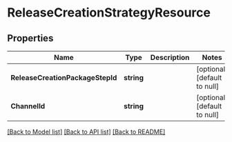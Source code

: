 # ReleaseCreationStrategyResource

## Properties
Name | Type | Description | Notes
------------ | ------------- | ------------- | -------------
**ReleaseCreationPackageStepId** | **string** |  | [optional] [default to null]
**ChannelId** | **string** |  | [optional] [default to null]

[[Back to Model list]](../README.md#documentation-for-models) [[Back to API list]](../README.md#documentation-for-api-endpoints) [[Back to README]](../README.md)


